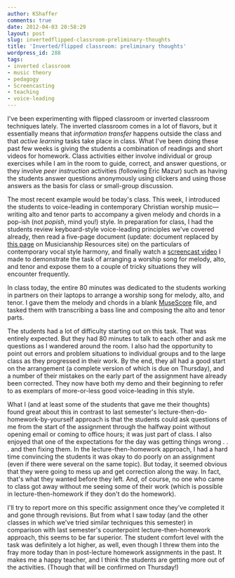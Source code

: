 ```yaml
---
author: KShaffer
comments: true
date: 2012-04-03 20:58:29
layout: post
slug: invertedflipped-classroom-preliminary-thoughts
title: 'Inverted/flipped classroom: preliminary thoughts'
wordpress_id: 288
tags:
- inverted classroom
- music theory
- pedagogy
- Screencasting
- teaching
- voice-leading
---
```


I've been experimenting with flipped classroom or inverted classroom techniques lately. The inverted classroom comes in a lot of flavors, but it essentially means that _information transfer_ happens outside the class and that _active learning_ tasks take place in class. What I've been doing these past few weeks is giving the students a combination of readings and short videos for homework. Class activities either involve individual or group exercises while I am in the room to guide, correct, and answer questions, or they involve _peer instruction_ activities (following Eric Mazur) such as having the students answer questions anonymously using clickers and using those answers as the basis for class or small-group discussion.

The most recent example would be today's class. This week, I introduced the students to voice-leading in contemporary Christian worship music—writing alto and tenor parts to accompany a given melody and chords in a pop-ish (not _popish_, mind you!) style. In preparation for class, I had the students review keyboard-style voice-leading principles we've covered already, then read a five-page document (update: document replaced by [this page](http://kshaffer.github.io/musicianshipResources/popRockVL.html) on Musicianship Resources site) on the particulars of contemporary vocal style harmony, and finally watch a [screencast video](https://vimeo.com/64117108) I made to demonstrate the task of arranging a worship song for melody, alto, and tenor and expose them to a couple of tricky situations they will encounter frequently. 

In class today, the entire 80 minutes was dedicated to the students working in partners on their laptops to arrange a worship song for melody, alto, and tenor. I gave them the melody and chords in a blank [MuseScore](http://www.musescore.org) file, and tasked them with transcribing a bass line and composing the alto and tenor parts.

The students had a lot of difficulty starting out on this task. That was entirely expected. But they had 80 minutes to talk to each other and ask me questions as I wandered around the room. I also had the opportunity to point out errors and problem situations to individual groups and to the large class as they progressed in their work. By the end, they all had a good start on the arrangement (a complete version of which is due on Thursday), and a number of their mistakes on the early part of the assignment have already been corrected. They now have both my demo and their beginning to refer to as exemplars of more-or-less good voice-leading in this style.

What I (and at least some of the students that gave me their thoughts) found great about this in contrast to last semester's lecture-then-do-homework-by-yourself approach is that the students could ask questions of me from the start of the assignment through the halfway point without opening email or coming to office hours; it was just part of class. I also enjoyed that one of the expectations for the day was getting things wrong . . . and then fixing them. In the lecture-then-homework approach, I had a hard time convincing the students it was okay to do poorly on an assignment (even if there were several on the same topic). But today, it seemed obvious that they were going to mess up and get correction along the way. In fact, that's what they wanted before they left. And, of course, no one who came to class got away without me seeing some of their work (which is possible in lecture-then-homework if they don't do the homework).

I'll try to report more on this specific assignment once they've completed it and gone through revisions. But from what I saw today (and the other classes in which we've tried similar techniques this semester) in comparison with last semester's counterpoint lecture-then-homework approach, this seems to be far superior. The student comfort level with the task was definitely a lot higher, as well, even though I threw them into the fray more today than in post-lecture homework assignments in the past. It makes me a happy teacher, and I think the students are getting more out of the activities. (Though that will be confirmed on Thursday!)
